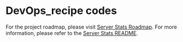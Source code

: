 # DevOps_recipe codes
For the project roadmap, please visit [Server Stats Roadmap](https://roadmap.sh/projects/server-stats).
For more information, please refer to the [Server Stats README](./server_stats/README.md).
